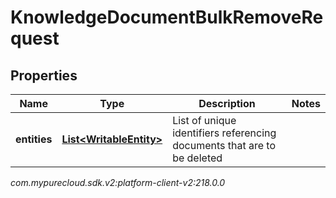 # KnowledgeDocumentBulkRemoveRequest


## Properties

| Name | Type | Description | Notes |
| ------------ | ------------- | ------------- | ------------- |
| **entities** | [**List&lt;WritableEntity&gt;**](WritableEntity) | List of unique identifiers referencing documents that are to be deleted |  |




_com.mypurecloud.sdk.v2:platform-client-v2:218.0.0_

